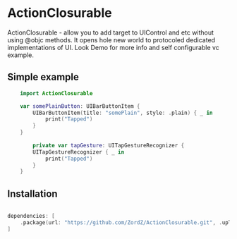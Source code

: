 # ActionClosurable

ActionClosurable - allow you to add target to UIControl and etc without using @objc methods.
It opens hole new world to protocoled dedicated implementations of UI.
Look Demo for more info and self configurable vc example.


## Simple example

```swift
    import ActionClosurable

    var somePlainButton: UIBarButtonItem {
        UIBarButtonItem(title: "somePlain", style: .plain) { _ in
            print("Tapped")
        }
    }
    
        private var tapGesture: UITapGestureRecognizer {
        UITapGestureRecognizer { _ in
            print("Tapped")
        }
    }

```

## Installation
```swift

dependencies: [
    .package(url: "https://github.com/ZordZ/ActionClosurable.git", .upToNextMajor(from: "1.0.0"))
]

```
